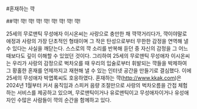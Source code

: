 #혼재하는 꺅

##꺅! 꺅! 꺅! 꺅! 꺅! 꺅! 꺅! 꺅! 꺅!

25세의 무로맨틱 무성애자 이시온씨는 사랑으로 충만한 채 꺅꺅거리다가, 꺅이야말로 애정과 사랑의 가장 단초적인 형태이며 그 작은 탄성으로부터 무한한 감정을 연역해 낼 수 있다는 사실을 깨닫는다. 스스로의 꺅 소리를 반복해 듣던 중 자신의 감정을 그 어느 때보다도 깊이 이해할 수 있었던 것이다. 그리하여 25세의 무로맨틱 무성애자 이시온씨는 우리가 사랑의 감정으로 벅차오를 때 우리의 입술로부터 휘발되는 꺅들을 박제하여 그 황홀한 혼재를 언제까지고 재현해 낼 수 있는 인터넷 공간을 만들기로 결심했다. 이에 25세의 무성애자 박엽록씨도 호응하였다.
혼재하는 꺅(http://www.kkak.com)은 2024년 1월부터 커서 움직임과 스피커 음량 조절만으로 사랑의 벅차오름을 간접 체험하는 서비스를 제공하고 있으며, 무로맨틱이거나 유로맨틱이고 무성애자이거나 유성애자인 수많은 사람들이 꺅의 순간을 함께하고 있다.